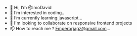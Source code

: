 - 👋 Hi, I’m @ImoDavid
- 👀 I’m interested in coding..
- 🌱 I’m currently learning javascript...
- 💞️ I'm looking to collaborate on responsive frontend projects 
- 📫 How to reach me ? Emperorjagz@gmail.com...

<!---
ImoDavid/ImoDavid is a ✨ special ✨ repository because its `README.md` (this file) appears on your GitHub profile.
You can click the Preview link to take a look at your changes.
--->
